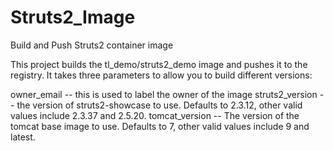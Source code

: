 # Struts2_Image
Build and Push Struts2 container image

This project builds the tl_demo/struts2_demo image and pushes it to the registry. It takes three parameters to allow you to build different versions:

owner_email -- this is used to label the owner of the image
struts2_version -- the version of struts2-showcase to use. Defaults to 2.3.12, other valid values include 2.3.37 and 2.5.20.
tomcat_version -- The version of the tomcat base image to use. Defaults to 7, other valid values include 9 and latest.
